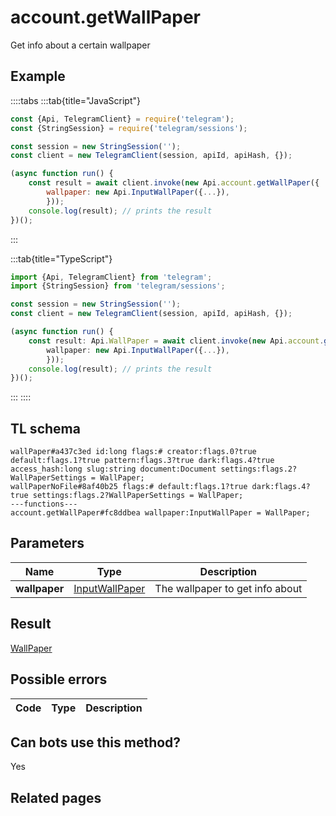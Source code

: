 # account.getWallPaper

Get info about a certain wallpaper

## Example

::::tabs
:::tab{title="JavaScript"}

```js
const {Api, TelegramClient} = require('telegram');
const {StringSession} = require('telegram/sessions');

const session = new StringSession('');
const client = new TelegramClient(session, apiId, apiHash, {});

(async function run() {
    const result = await client.invoke(new Api.account.getWallPaper({
		wallpaper: new Api.InputWallPaper({...}),
		}));
    console.log(result); // prints the result
})();

```

:::

:::tab{title="TypeScript"}

```ts
import {Api, TelegramClient} from 'telegram';
import {StringSession} from 'telegram/sessions';

const session = new StringSession('');
const client = new TelegramClient(session, apiId, apiHash, {});

(async function run() {
    const result: Api.WallPaper = await client.invoke(new Api.account.getWallPaper({
		wallpaper: new Api.InputWallPaper({...}),
		}));
    console.log(result); // prints the result
})();

```

:::
::::

## TL schema

```
wallPaper#a437c3ed id:long flags:# creator:flags.0?true default:flags.1?true pattern:flags.3?true dark:flags.4?true access_hash:long slug:string document:Document settings:flags.2?WallPaperSettings = WallPaper;
wallPaperNoFile#8af40b25 flags:# default:flags.1?true dark:flags.4?true settings:flags.2?WallPaperSettings = WallPaper;
---functions---
account.getWallPaper#fc8ddbea wallpaper:InputWallPaper = WallPaper;
```

## Parameters

|     Name      | Type                                                            | Description                     |
| :-----------: | --------------------------------------------------------------- | ------------------------------- |
| **wallpaper** | [InputWallPaper](https://core.telegram.org/type/InputWallPaper) | The wallpaper to get info about |

## Result

[WallPaper](https://core.telegram.org/type/WallPaper)

## Possible errors

| Code | Type | Description |
| :--: | ---- | ----------- |

## Can bots use this method?

Yes

## Related pages

